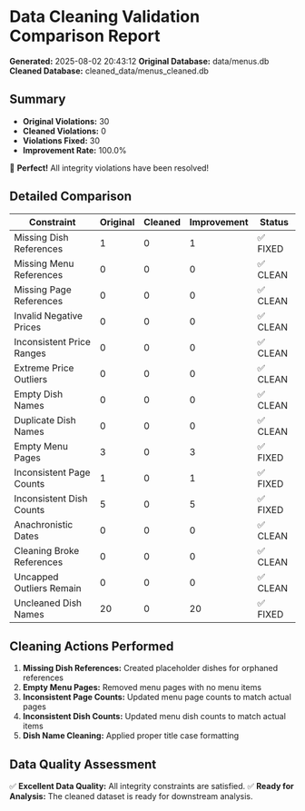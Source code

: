 # Data Cleaning Validation Comparison Report

**Generated:** 2025-08-02 20:43:12
**Original Database:** data/menus.db
**Cleaned Database:** cleaned_data/menus_cleaned.db

## Summary

- **Original Violations:** 30
- **Cleaned Violations:** 0
- **Violations Fixed:** 30
- **Improvement Rate:** 100.0%

🎉 **Perfect!** All integrity violations have been resolved!

## Detailed Comparison

| Constraint | Original | Cleaned | Improvement | Status |
|------------|----------|---------|-------------|--------|
| Missing Dish References | 1 | 0 | 1 | ✅ FIXED |
| Missing Menu References | 0 | 0 | 0 | ✅ CLEAN |
| Missing Page References | 0 | 0 | 0 | ✅ CLEAN |
| Invalid Negative Prices | 0 | 0 | 0 | ✅ CLEAN |
| Inconsistent Price Ranges | 0 | 0 | 0 | ✅ CLEAN |
| Extreme Price Outliers | 0 | 0 | 0 | ✅ CLEAN |
| Empty Dish Names | 0 | 0 | 0 | ✅ CLEAN |
| Duplicate Dish Names | 0 | 0 | 0 | ✅ CLEAN |
| Empty Menu Pages | 3 | 0 | 3 | ✅ FIXED |
| Inconsistent Page Counts | 1 | 0 | 1 | ✅ FIXED |
| Inconsistent Dish Counts | 5 | 0 | 5 | ✅ FIXED |
| Anachronistic Dates | 0 | 0 | 0 | ✅ CLEAN |
| Cleaning Broke References | 0 | 0 | 0 | ✅ CLEAN |
| Uncapped Outliers Remain | 0 | 0 | 0 | ✅ CLEAN |
| Uncleaned Dish Names | 20 | 0 | 20 | ✅ FIXED |

## Cleaning Actions Performed

1. **Missing Dish References:** Created placeholder dishes for orphaned references
2. **Empty Menu Pages:** Removed menu pages with no menu items
3. **Inconsistent Page Counts:** Updated menu page counts to match actual pages
4. **Inconsistent Dish Counts:** Updated menu dish counts to match actual items
5. **Dish Name Cleaning:** Applied proper title case formatting

## Data Quality Assessment

✅ **Excellent Data Quality:** All integrity constraints are satisfied.
✅ **Ready for Analysis:** The cleaned dataset is ready for downstream analysis.
